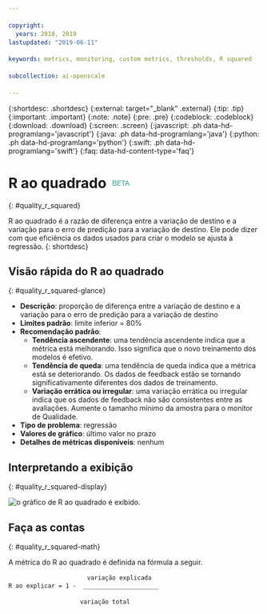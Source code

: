 ```yaml
---

copyright:
  years: 2018, 2019
lastupdated: "2019-06-11"

keywords: metrics, monitoring, custom metrics, thresholds, R squared

subcollection: ai-openscale

---
```


{:shortdesc: .shortdesc}
{:external: target="_blank" .external}
{:tip: .tip}
{:important: .important}
{:note: .note}
{:pre: .pre}
{:codeblock: .codeblock}
{:download: .download}
{:screen: .screen}
{:javascript: .ph data-hd-programlang='javascript'}
{:java: .ph data-hd-programlang='java'}
{:python: .ph data-hd-programlang='python'}
{:swift: .ph data-hd-programlang='swift'}
{:faq: data-hd-content-type='faq'}

# R ao quadrado ![tag beta](images/beta.png)
{: #quality_r_squared}

R ao quadrado é a razão de diferença entre a variação de destino e a variação para o erro de predição para a variação de destino. Ele pode dizer com que eficiência os dados usados para criar o modelo se ajusta à regressão.
{: shortdesc}

## Visão rápida do R ao quadrado
{: #quality_r_squared-glance}

- **Descrição**: proporção de diferença entre a variação de destino e a variação para o erro de predição para a variação de destino
- **Limites padrão**: limite inferior = 80%
- **Recomendação padrão**:
   - **Tendência ascendente**: uma tendência ascendente indica que a métrica está melhorando. Isso significa que o novo treinamento dos modelos é efetivo.
   - **Tendência de queda**: uma tendência de queda indica que a métrica
está se deteriorando. Os dados de feedback estão se tornando significativamente diferentes dos dados de treinamento.
   - **Variação errática ou irregular**: uma variação errática ou irregular
indica que os dados de feedback não são consistentes entre as avaliações. Aumente o tamanho mínimo da
amostra para o monitor de Qualidade.
- **Tipo de problema**: regressão
- **Valores de gráfico**: último valor no prazo
- **Detalhes de métricas disponíveis**: nenhum

## Interpretando a exibição
{: #quality_r_squared-display}

![o gráfico de R ao quadrado é exibido.](images/xxxx.png)

## Faça as contas
{: #quality_r_squared-math}

A métrica do R ao quadrado é definida na fórmula a seguir.

```
                      variação explicada
R ao explicar = 1 -  _____________________

                    variação total
```
